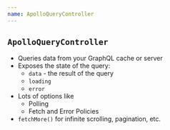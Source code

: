 ```yaml
---
name: ApolloQueryController
---
```


## `ApolloQueryController`

- Queries data from your GraphQL cache or server
- Exposes the state of the query:
    - `data` - the result of the query
    - `loading`
    - `error`
- Lots of options like
    - Polling
    - Fetch and Error Policies
- `fetchMore()` for infinite scrolling, pagination, etc.
